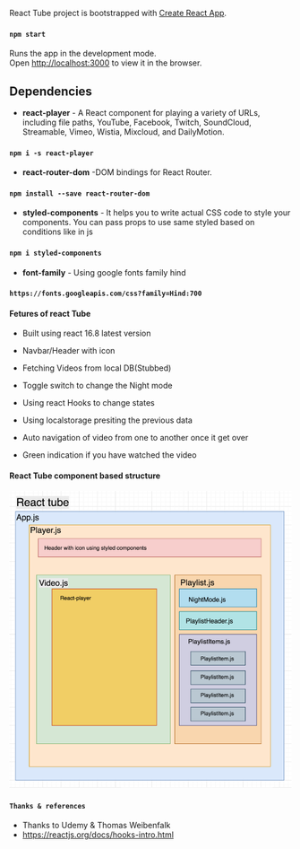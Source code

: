 React Tube project is bootstrapped with [Create React App](https://github.com/facebook/create-react-app).

#### `npm start`

Runs the app in the development mode.<br>
Open [http://localhost:3000](http://localhost:3000) to view it in the browser.

## Dependencies 
* <b>react-player</b> - A React component for playing a variety of URLs, including file paths, YouTube, Facebook, Twitch, SoundCloud, Streamable, Vimeo, Wistia, Mixcloud, and DailyMotion. 
#### `npm i -s react-player`

* <b>react-router-dom</b> -DOM bindings for React Router.
#### `npm install --save react-router-dom`

* <b>styled-components</b> - It helps you to write actual CSS code to style your components. You can pass props to use same styled based on conditions like in js
#### `npm i styled-components`

* <b>font-family</b> - Using google fonts family hind

#### `https://fonts.googleapis.com/css?family=Hind:700`

#### Fetures of react Tube
* <p>Built using react 16.8 latest version</p>
* <p>Navbar/Header with icon</p>
* <p>Fetching Videos from local DB(Stubbed)</p>
* <p>Toggle switch to change the Night mode</p>
* <p>Using react Hooks to change states</p>
* <p>Using localstorage presiting the previous data</p>
* <p>Auto navigation of video from one to another once it get over</p>
* <p>Green indication if you have watched the video<p>

#### React Tube component based structure

<img src="./flow-img.png" alt="flow-structure">

#### `Thanks & references`

* Thanks to Udemy & Thomas Weibenfalk
* https://reactjs.org/docs/hooks-intro.html
